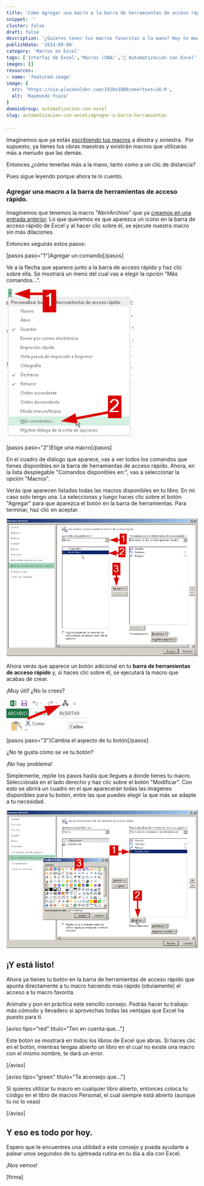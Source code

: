 ```yaml
---
title: 'Cómo agregar una macro a la barra de herramientas de acceso rápido en Excel'
snippet: ''
cluster: false
draft: false 
description: '¿Quieres tener tus macros favoritas a la mano? Hoy te muestro cómo agregarlas a la barra de herramientas de acceso rápido en Excel.'
publishDate: '2014-09-09'
category: 'Macros en Excel'
tags: ['Interfaz de Excel','Macros (VBA)','🤖 Automatización con Excel']
images: []
resources: 
- name: 'featured-image'
image: {
  src: 'https://via.placeholder.com/1920x1080/eee?text=16:9',
  alt: 'Raymundo Ycaza'
}
domainGroup: automatizacion-con-excel
slug: automatizacion-con-excel/agregar-a-barra-herramientas

---
```


Imaginemos que ya estás [escribiendo tus macros](http://raymundoycaza.com/escribe-tu-primera-macro-en-excel/ "Escribe tu primera macro en Excel") a diestra y siniestra.  Por supuesto, ya tienes tus obras maestras y existirán macros que utilizarás más a menudo que las demás.

Entonces ¿cómo tenerlas más a la mano, tanto como a un clic de distancia?

Pues sigue leyendo porque ahora te lo cuento.

### Agregar una macro a la barra de herramientas de acceso rápido.

Imaginemos que tenemos la macro "AbrirArchivo" que ya [creamos en una entrada anterior](http://raymundoycaza.com/abrir-un-archivo-con-macros/ "Abrir un archivo con macros en Excel"). Lo que queremos es que aparezca un icono en la barra de acceso rápido de Excel y al hacer clic sobre él, se ejecute nuestra macro sin más dilaciones.

Entonces seguirás estos pasos:

\[pasos paso="1"\]Agregar un comando\[/pasos\]

Ve a la flecha que aparece junto a la barra de acceso rápido y haz clic sobre ella. Se mostrará un menú del cual vas a elegir la opción "Más comandos...".

![Barra de Herramientas de Acceso Rápido](images/img_540be73b97f5e.png "Barra de Herramientas de Acceso Rápido")

\[pasos paso="2"\]Elige una macro\[/pasos\]

En el cuadro de diálogo que aparece, vas a ver todos los comandos que tienes disponibles en la barra de herramientas de acceso rápido. Ahora, en la lista desplegable "Comandos disponibles en:", vas a seleccionar la opción "Macros".

Verás que aparecen listadas todas las macros disponibles en tu libro. En mi caso solo tengo una. La seleccionas y luego haces clic sobre el botón "Agregar" para que aparezca el botón en la barra de herramientas. Para terminar, haz clic en aceptar.

![Barra de Herramientas de Acceso Rápido](images/img_540be88c4664c.png "Barra de Herramientas de Acceso Rápido")

Ahora verás que aparece un botón adicional en tu **barra de herramientas de acceso rápido** y, si haces clic sobre él, se ejecutará la macro que acabas de crear.

¡Muy útil! ¿No lo crees?

![Barra de Herramientas de Acceso Rápido](images/img_540beab61a77c.png "Barra de Herramientas de Acceso Rápido")

\[pasos paso="3"\]Cambia el aspecto de tu botón\[/pasos\]

¿No te gusta cómo se ve tu botón?

¡No hay problema!

Simplemente, repite los pasos hasta que llegues a donde tienes tu macro. Selecciónala en el lado derecho y haz clic sobre el botón "Modificar". Con esto se abrirá un cuadro en el que aparecerán todas las imágenes disponibles para tu botón, entre las que puedes elegir la que más se adapte a tu necesidad.

![](images/img_540bea53aa915.png)

## ¡Y está listo!

Ahora ya tienes tu botón en la barra de herramientas de acceso rápido que apunta directamente a tu macro haciendo más rápido (obviamente) el acceso a tu macro favorita.

Anímate y pon en práctica este sencillo consejo. Podrás hacer tu trabajo más cómodo y llevadero si aprovechas todas las ventajas que Excel ha puesto para ti.

\[aviso tipo="red" titulo="Ten en cuenta que..."\]

Este botón se mostrará en todos los libros de Excel que abras. Si haces clic en el botón, mientras tengas abierto un libro en el cual no existe una macro con el mismo nombre, te dará un error.

\[/aviso\]

\[aviso tipo="green" titulo="Te aconsejo que..."\]

Si quieres utilizar tu macro en cualquier libro abierto, entonces coloca tu código en el libro de macros Personal, el cual siempre está abierto (aunque tú no lo veas)

\[/aviso\]

## Y eso es todo por hoy.

Espero que le encuentres una utilidad a este consejo y pueda ayudarte a palear unos segundos de tu ajetreada rutina en tu día a día con Excel.

¡Nos vemos!

\[firma\]

